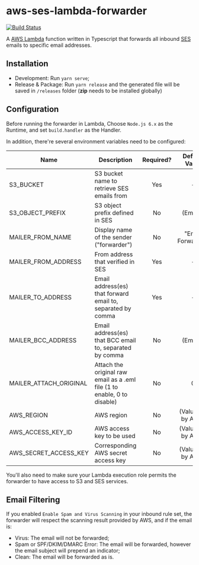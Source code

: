 # aws-ses-lambda-forwarder

[![Build Status](https://api.travis-ci.org/GreenVine/aws-ses-lambda-forwarder.svg)](https://travis-ci.org/GreenVine/aws-ses-lambda-forwarder)

A [AWS Lambda](https://aws.amazon.com/lambda) function written in Typescript that forwards all inbound [SES](https://aws.amazon.com/ses) emails to specific email addresses.

## Installation

- Development: Run `yarn serve`;
- Release & Package: Run `yarn release` and the generated file will be saved in `/releases` folder (**zip** needs to be installed globally)

## Configuration

Before running the forwarder in Lambda, Choose `Node.js 6.x` as the Runtime, and set `build.handler` as the Handler.

In addition, there're several environment variables need to be configured:

| Name                   	| Description                                                              	| Required? 	|    Default Value   	|
|------------------------	|--------------------------------------------------------------------------	|:---------:	|:------------------:	|
| S3_BUCKET              	| S3 bucket name to retrieve SES emails from                               	|    Yes    	|          -         	|
| S3_OBJECT_PREFIX       	| S3 object prefix defined in SES                                          	|     No    	|       (Empty)      	|
| MAILER_FROM_NAME       	| Display name of the sender ("forwarder")                                 	|     No    	|  "Email Forwarder" 	|
| MAILER_FROM_ADDRESS    	| From address that verified in SES                                        	|    Yes    	|          -         	|
| MAILER_TO_ADDRESS      	| Email address(es) that forward email to, separated by comma              	|    Yes    	|          -         	|
| MAILER_BCC_ADDRESS     	| Email address(es) that BCC email to, separated by comma                  	|     No    	|       (Empty)      	|
| MAILER_ATTACH_ORIGINAL 	| Attach the original raw email as a .eml file (1 to enable, 0 to disable) 	|     No    	|          0         	|
| AWS_REGION             	| AWS region                                                               	|     No    	| (Value set by AWS) 	|
| AWS_ACCESS_KEY_ID      	| AWS access key to be used                                                	|     No    	| (Value set by AWS) 	|
| AWS_SECRET_ACCESS_KEY  	| Corresponding AWS secret access key                                      	|     No    	| (Value set by AWS) 	|

You'll also need to make sure your Lambda execution role permits the forwarder to have access to S3 and SES services.

## Email Filtering

If you enabled `Enable Spam and Virus Scanning` in your inbound rule set, the forwarder will respect the scanning result provided by AWS, and if the email is:

- Virus: The email will not be forwarded;
- Spam or SPF/DKIM/DMARC Error: The email will be forwarded, however the email subject will prepend an indicator;
- Clean: The email will be forwarded as is.
